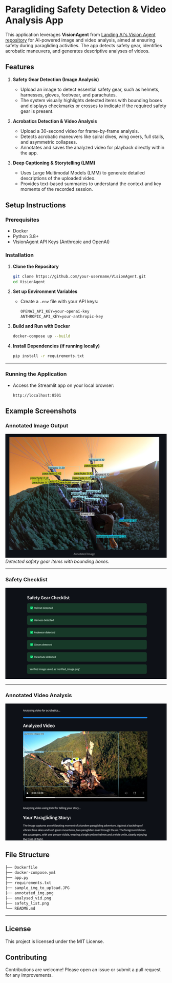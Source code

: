 # Paragliding Safety Detection & Video Analysis App

This application leverages **VisionAgent** from [Landing AI's Vision Agent repository](https://github.com/landing-ai/vision-agent/tree/main?tab=readme-ov-file#visionagent-basic-usage) for AI-powered image and video analysis, aimed at ensuring safety during paragliding activities. The app detects safety gear, identifies acrobatic maneuvers, and generates descriptive analyses of videos.

## Features

1. **Safety Gear Detection (Image Analysis)**
   - Upload an image to detect essential safety gear, such as helmets, harnesses, gloves, footwear, and parachutes.
   - The system visually highlights detected items with bounding boxes and displays checkmarks or crosses to indicate if the required safety gear is present.

2. **Acrobatics Detection & Video Analysis**
   - Upload a 30-second video for frame-by-frame analysis.
   - Detects acrobatic maneuvers like spiral dives, wing overs, full stalls, and asymmetric collapses.
   - Annotates and saves the analyzed video for playback directly within the app.

3. **Deep Captioning & Storytelling (LMM)**
   - Uses Large Multimodal Models (LMM) to generate detailed descriptions of the uploaded video.
   - Provides text-based summaries to understand the context and key moments of the recorded session.


## Setup Instructions

### Prerequisites
- Docker
- Python 3.8+
- VisionAgent API Keys (Anthropic and OpenAI)

### Installation

1. **Clone the Repository**
   ```bash
   git clone https://github.com/your-username/VisionAgent.git
   cd VisionAgent
   ```

2. **Set up Environment Variables**
   - Create a `.env` file with your API keys:
     ```
     OPENAI_API_KEY=your-openai-key
     ANTHROPIC_API_KEY=your-anthropic-key
     ```

3. **Build and Run with Docker**
   ```bash
   docker-compose up --build
   ```

4. **Install Dependencies (if running locally)**
   ```bash
   pip install -r requirements.txt
   ```

---

### Running the Application
- Access the Streamlit app on your local browser:
  ```
  http://localhost:8501
  ```

## Example Screenshots

### **Annotated Image Output**
![Annotated Image](annotated_img.png)  
*Detected safety gear items with bounding boxes.*

---

### **Safety Checklist**
![Safety List](safety_list.png)  

---

### **Annotated Video Analysis**
![Annotated Video](analysed_vid.png)  


## File Structure

```
├── Dockerfile
├── docker-compose.yml
├── app.py
├── requirements.txt
├── sample_img_to_upload.JPG
├── annotated_img.png
├── analysed_vid.png
├── safety_list.png
└── README.md
```

---

## License
This project is licensed under the MIT License.

## Contributing
Contributions are welcome! Please open an issue or submit a pull request for any improvements.
